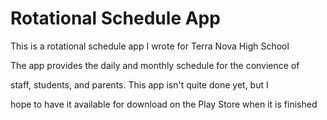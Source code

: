 # Rotational Schedule App

<p>This is a rotational schedule app I wrote for Terra Nova High School</p>
<p>The app provides the daily and monthly schedule for the convience of</p>
<p>staff, students, and parents. This app isn't quite done yet, but I</p>
<p>hope to have it available for download on the Play Store when it is finished</p>
